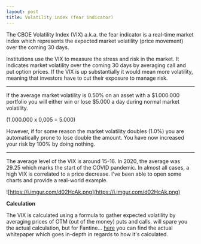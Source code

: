 ```yaml
---
layout: post
title: Volatility index (fear indicator)
---
```


The CBOE Volatility Index (VIX) a.k.a. the fear indicator is a real-time market index which represents the expected market volatility (price movement) over the coming 30 days.

Institutions use the VIX to measure the stress and risk in the market. It indicates market volatility over the coming 30 days by averaging call and put option prices. If the VIX is up substantially it would mean more volatility, meaning that investors have to cut their exposure to manage risk.



---

If the average market volatility is 0.50% on an asset with a $1.000.000 portfolio you will either win or lose $5.000 a day during normal market volatility.

(1.000.000 x 0,005 = 5.000)⠀

However, if for some reason the market volatility doubles (1.0%) you are automatically prone to lose double the amount. You have now increased your risk by 100% by doing nothing.

---

The average level of the VIX is around 15-16. In 2020, the average was 29.25 which marks the start of the COVID pandemic. In almost all cases, a high VIX is correlated to a price decrease. I've been able to open some charts and provide a real-world example.

![https://i.imgur.com/d02HcAk.png](https://i.imgur.com/d02HcAk.png)



**Calculation**

The VIX is calculated using a formula to gather expected volatility by averaging prices of OTM (out of the money) puts and calls. will spare you the actual calculation, but for Fantine... [here](https://cdn.cboe.com/resources/futures/vixwhite.pdf) you can find the actual whitepaper which goes in-depth in regards to how it's calculated.



